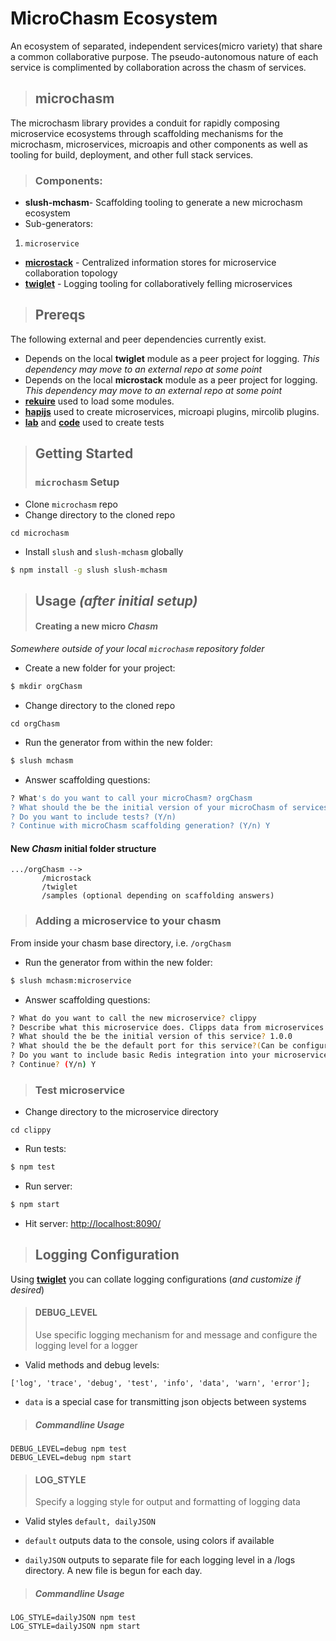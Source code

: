 MicroChasm Ecosystem
=============================================================================
An ecosystem of separated, independent services(micro variety) that share a common collaborative purpose. The pseudo-autonomous nature of each service is complimented by collaboration across the chasm of services. 

>## microchasm
 The microchasm library provides a conduit for rapidly composing microservice ecosystems through scaffolding mechanisms for the microchasm, microservices, microapis and other components as well as tooling for build, deployment, and other full stack services.

 >### Components:
 + **slush-mchasm**- Scaffolding tooling to generate a new microchasm ecosystem
  + Sub-generators:
  1. `microservice`
 + **[microstack](./microstack/README.md)** - Centralized information stores for microservice collaboration topology
 + **[twiglet](./twiglet/README.md)** - Logging tooling for collaboratively felling microservices 

>## Prereqs
 The following external and peer dependencies currently exist.

 + Depends on the local **twiglet** module as a peer project for logging. _This dependency may move to an external repo at some point_
 +  Depends on the local **microstack** module as a peer project for logging. _This dependency may move to an external repo at some point_
 + **[rekuire](https://github.com/nadav-dav/rekuire)** used to load some modules. 
 + **[hapijs](http://hapijs.com/)** used to create microservices, microapi plugins, mircolib plugins.
 + **[lab](https://github.com/hapijs/lab)** and **[code](https://github.com/hapijs/code)** used to create tests  


>## Getting Started
 >### `microchasm` Setup
 + Clone `microchasm` repo
 + Change directory to the cloned repo
 ```
cd microchasm
 ```
 + Install `slush` and `slush-mchasm` globally
```bash
$ npm install -g slush slush-mchasm
```

 >## Usage _(after initial setup)_
  >#### Creating a new micro _Chasm_
_Somewhere outside of your local `microchasm` repository folder_
 + Create a new folder for your project:
```bash
$ mkdir orgChasm
```
 + Change directory to the cloned repo
```
cd orgChasm
```
 + Run the generator from within the new folder:
```bash
$ slush mchasm
```
 + Answer scaffolding questions:
```bash
? What's do you want to call your microChasm? orgChasm
? What should the be the initial version of your microChasm of services? 0.1.0
? Do you want to include tests? (Y/n) 
? Continue with microChasm scaffolding generation? (Y/n) Y
```
#### New _Chasm_ initial folder structure
  ``` 
.../orgChasm -->
         /microstack
         /twiglet
         /samples (optional depending on scaffolding answers)
```

>###  Adding a microservice to your chasm
From inside your chasm base directory, i.e. `/orgChasm`
 + Run the generator from within the new folder:
```bash
$ slush mchasm:microservice
```
 + Answer scaffolding questions:
```bash
? What do you want to call the new microservice? clippy
? Describe what this microservice does. Clipps data from microservices
? What should the be the initial version of this service? 1.0.0
? What should the be the default port for this service?(Can be configured in config/overrides per environment, i.e. NODE_ENV: (9080) 8090
? Do you want to include basic Redis integration into your microservice? (Recommended to add Redis configuration via a nanostack) No
? Continue? (Y/n) Y
```
>### Test microservice
+ Change directory to the microservice directory
 ```
cd clippy
 ```
+ Run tests:
```bash
$ npm test
```
+ Run server:
```bash
$ npm start
```
+ Hit server: [http://localhost:8090/](http://localhost:8090/)

>## Logging Configuration 
Using **[twiglet](./twiglet/README.md)** you can collate logging configurations (_and customize if desired_)

>#### DEBUG_LEVEL
> Use specific logging mechanism for and message and configure the logging level for a logger  

+ Valid methods and debug levels:

 ` ['log', 'trace', 'debug', 'test', 'info', 'data', 'warn', 'error']; `
 + `data` is a special case for transmitting json objects between systems
 
 > ##### Commandline Usage
 ```
DEBUG_LEVEL=debug npm test
DEBUG_LEVEL=debug npm start
```

>#### LOG_STYLE 
> Specify a logging style for output and formatting of logging data

+ Valid styles `default, dailyJSON`

+ `default` outputs data to the console, using colors if available
+ `dailyJSON` outputs to separate file for each logging level in a /logs directory. A new file is begun for each day.

 > ##### Commandline Usage
 ```
LOG_STYLE=dailyJSON npm test
LOG_STYLE=dailyJSON npm start 
```
